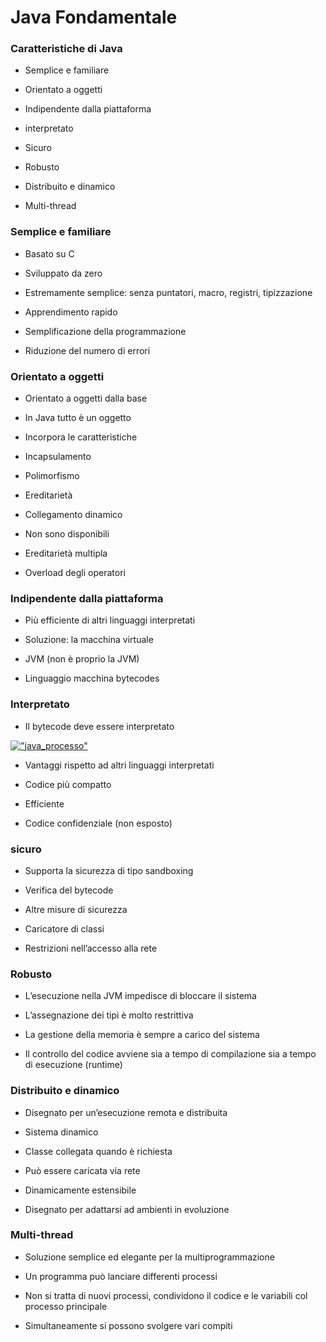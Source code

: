 # Java Fondamentale

### Caratteristiche di Java

* Semplice e familiare

* Orientato a oggetti

* Indipendente dalla piattaforma

* interpretato

* Sicuro

* Robusto

* Distribuito e dinamico

* Multi-thread

### Semplice e familiare

* Basato su C

* Sviluppato da zero

* Estremamente semplice: senza puntatori, macro, registri, tipizzazione

* Apprendimento rapido

* Semplificazione della programmazione

* Riduzione del numero di errori



### Orientato a oggetti



* Orientato a oggetti dalla base

* In Java tutto è un oggetto

* Incorpora le caratteristiche

* Incapsulamento

* Polimorfismo

* Ereditarietà

* Collegamento dinamico

* Non sono disponibili

* Ereditarietà multipla

* Overload degli operatori



### Indipendente dalla piattaforma



* Più efficiente di altri linguaggi interpretati

* Soluzione: la macchina virtuale

* JVM (non è proprio la JVM)

* Linguaggio macchina bytecodes



### Interpretato



* Il bytecode deve essere interpretato

[!["java_processo"](http://www.bogliaccino.it/img/java_processo-400x87.jpg)](http://www.bogliaccino.it/corso-android-2-java-fondamentale/java_processo/)



* Vantaggi rispetto ad altri linguaggi interpretati

* Codice più compatto

* Efficiente

* Codice confidenziale (non esposto)



### sicuro



* Supporta la sicurezza di tipo sandboxing

* Verifica del bytecode

* Altre misure di sicurezza

* Caricatore di classi

* Restrizioni nell’accesso alla rete



### Robusto



* L’esecuzione nella JVM impedisce di bloccare il sistema

* L’assegnazione dei tipi è molto restrittiva

* La gestione della memoria è sempre a carico del sistema

* Il controllo del codice avviene sia a tempo di compilazione sia a tempo di esecuzione (runtime)



### Distribuito e dinamico



* Disegnato per un’esecuzione remota e distribuita

* Sistema dinamico

* Classe collegata quando è richiesta

* Può essere caricata via rete

* Dinamicamente estensibile

* Disegnato per adattarsi ad ambienti in evoluzione





### Multi-thread



* Soluzione semplice ed elegante per la multiprogrammazione

* Un programma può lanciare differenti processi

* Non si tratta di nuovi processi, condividono il codice e le variabili col processo principale

* Simultaneamente si possono svolgere vari compiti

